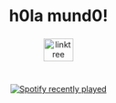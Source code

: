 <h1 align="center">h0la mund0!</h1>

###

<div align="center">
  <a href="https://linktr.ee/yungsnap" target="_blank">
    <img src="https://raw.githubusercontent.com/maurodesouza/profile-readme-generator/master/src/assets/icons/social/linktree/default.svg" width="52" height="40" alt="linktree logo"  />
  </a>
</div>


###

<br clear="both">

<div align="center">
  <a href="https://open.spotify.com/user/31ycrjaqg2t25h2ncemofwt6qtjm">
    <img src="https://spotify-recently-played-readme.vercel.app/api?user=31ycrjaqg2t25h2ncemofwt6qtjm&count=5&unique=true" alt="Spotify recently played"  />
  </a>
</div>

###
